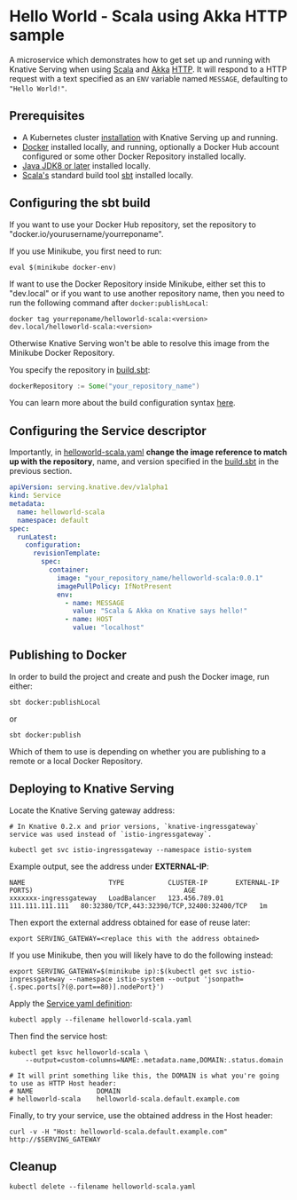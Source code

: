 # Hello World - Scala using Akka HTTP sample

A microservice which demonstrates how to get set up and running with Knative Serving when using [Scala](https://scala-lang.org/) and [Akka](https://akka.io/) [HTTP](https://doc.akka.io/docs/akka-http/current/). It will respond to a HTTP request with a text specified as an `ENV` variable named `MESSAGE`, defaulting to `"Hello World!"`.

## Prerequisites

* A Kubernetes cluster [installation](https://github.com/knative/docs/blob/master/install/README.md) with Knative Serving up and running.
* [Docker](https://www.docker.com) installed locally, and running, optionally a Docker Hub account configured or some other Docker Repository installed locally.
* [Java JDK8 or later](https://adoptopenjdk.net/installation.html) installed locally.
* [Scala's](https://scala-lang.org/) standard build tool [sbt](https://www.scala-sbt.org/) installed locally.

## Configuring the sbt build

If you want to use your Docker Hub repository, set the repository to "docker.io/yourusername/yourreponame".

If you use Minikube, you first need to run:

```shell
eval $(minikube docker-env)
```

If want to use the Docker Repository inside Minikube, either set this to "dev.local" or if you want to use another repository name, then you need to run the following command after `docker:publishLocal`:

```shell
docker tag yourreponame/helloworld-scala:<version> dev.local/helloworld-scala:<version>
```

Otherwise Knative Serving won't be able to resolve this image from the Minikube Docker Repository.

You specify the repository in [build.sbt](build.sbt):

```scala
dockerRepository := Some("your_repository_name")
```

You can learn more about the build configuration syntax [here](https://www.scala-sbt.org/1.x/docs/Basic-Def.html).

## Configuring the Service descriptor

Importantly, in [helloworld-scala.yaml](helloworld-scala.yaml) **change the image reference to match up with the repository**, name, and version specified in the [build.sbt](build.sbt) in the previous section.

```yaml
apiVersion: serving.knative.dev/v1alpha1
kind: Service
metadata:
  name: helloworld-scala
  namespace: default
spec:
  runLatest:
    configuration:
      revisionTemplate:
        spec:
          container:
            image: "your_repository_name/helloworld-scala:0.0.1"
            imagePullPolicy: IfNotPresent
            env:
              - name: MESSAGE
                value: "Scala & Akka on Knative says hello!"
              - name: HOST
                value: "localhost"

```

## Publishing to Docker

In order to build the project and create and push the Docker image, run either:

```shell
sbt docker:publishLocal
```

or

```shell
sbt docker:publish
```

Which of them to use is depending on whether you are publishing to a remote or a local Docker Repository.

## Deploying to Knative Serving

Locate the Knative Serving gateway address:

```shell
# In Knative 0.2.x and prior versions, `knative-ingressgateway` service was used instead of `istio-ingressgateway`.

kubectl get svc istio-ingressgateway --namespace istio-system
```

Example output, see the address under **EXTERNAL-IP**:

```shell
NAME                     TYPE           CLUSTER-IP       EXTERNAL-IP       PORTS)                                      AGE
xxxxxxx-ingressgateway   LoadBalancer   123.456.789.01   111.111.111.111   80:32380/TCP,443:32390/TCP,32400:32400/TCP   1m
```

Then export the external address obtained for ease of reuse later:

```shell
export SERVING_GATEWAY=<replace this with the address obtained>
```

If you use Minikube, then you will likely have to do the following instead:

```shell
export SERVING_GATEWAY=$(minikube ip):$(kubectl get svc istio-ingressgateway --namespace istio-system --output 'jsonpath={.spec.ports[?(@.port==80)].nodePort}')
```

Apply the [Service yaml definition](helloworld-scala.yaml):

```shell
kubectl apply --filename helloworld-scala.yaml
```

Then find the service host:

```shell
kubectl get ksvc helloworld-scala \
    --output=custom-columns=NAME:.metadata.name,DOMAIN:.status.domain

# It will print something like this, the DOMAIN is what you're going to use as HTTP Host header:
# NAME                DOMAIN
# helloworld-scala    helloworld-scala.default.example.com
```

Finally, to try your service, use the obtained address in the Host header:

```shell
curl -v -H "Host: helloworld-scala.default.example.com" http://$SERVING_GATEWAY
```

## Cleanup

```shell
kubectl delete --filename helloworld-scala.yaml
```